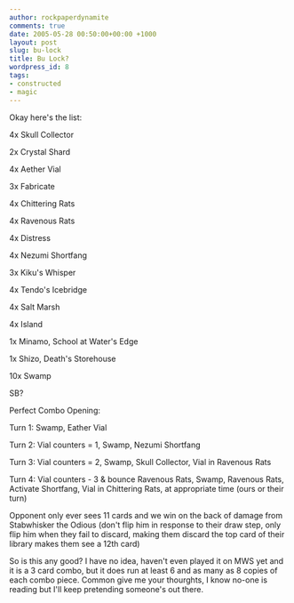 ```yaml
---
author: rockpaperdynamite
comments: true
date: 2005-05-28 00:50:00+00:00 +1000
layout: post
slug: bu-lock
title: Bu Lock?
wordpress_id: 8
tags:
- constructed
- magic
---
```


Okay here's the list:  

4x Skull Collector  

2x Crystal Shard  

4x Aether Vial  

3x Fabricate  

4x Chittering Rats  

4x Ravenous Rats  

4x Distress  

4x Nezumi Shortfang  

3x Kiku's Whisper




4x Tendo's Icebridge  

4x Salt Marsh  

4x Island  

1x Minamo, School at Water's Edge  

1x Shizo, Death's Storehouse  

10x Swamp




SB?




Perfect Combo Opening:  

Turn 1: Swamp, Eather Vial  

Turn 2: Vial counters = 1, Swamp, Nezumi Shortfang  

Turn 3: Vial counters = 2, Swamp, Skull Collector, Vial in Ravenous Rats  

Turn 4: Vial counters - 3 & bounce Ravenous Rats, Swamp, Ravenous Rats, Activate Shortfang, Vial in Chittering Rats, at appropriate time (ours or their turn)




Opponent only ever sees 11 cards and we win on the back of damage from Stabwhisker the Odious (don't flip him in response to their draw step, only flip him when they fail to discard, making them discard the top card of their library makes them see a 12th card)




So is this any good? I have no idea, haven't even played it on MWS yet and it is a 3 card combo, but it does run at least 6 and as many as 8 copies of each combo piece. Common give me your thourghts, I know no-one is reading but I'll keep pretending someone's out there.





